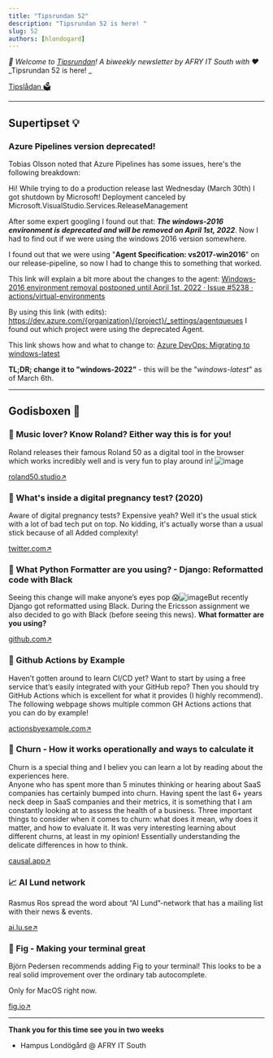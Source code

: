 ```yaml
---
title: "Tipsrundan 52"
description: "Tipsrundan 52 is here! "
slug: 52
authors: [hlondogard]
---
```

_👋 Welcome to [Tipsrundan](https://buitsyd.com/tipsrundan/52/)! A biweekly newsletter by AFRY IT South with ❤️_  
_Tipsrundan 52 is here! _
<!--truncate-->

[Tipslådan 🗳](mailto:hampus.londogard@afry.com?subject=Tips)    

---
## Supertipset 💡
###         Azure Pipelines version deprecated!

Tobias Olsson noted that Azure Pipelines has some issues, here's the following breakdown:

Hi! While trying to do a production release last Wednesday (March 30th) I got shutdown by Microsoft!
    Deployment canceled by Microsoft.VisualStudio.Services.ReleaseManagement

After some expert googling I found out that: **_The windows-2016 environment is deprecated and will be removed on April 1st, 2022_**. Now I had to find out if we were using the windows 2016 version somewhere.

I found out that we were using "**Agent Specification: vs2017-win2016**" on our release-pipeline, so now I had to change this to something that worked. 

This link will explain a bit more about the changes to the agent: [Windows-2016 environment removal postponed until April 1st, 2022 · Issue #5238 · actions/virtual-environments](https://github.com/actions/virtual-environments/issues/5238) 

By using this link (with edits): https://dev.azure.com/{organization}/{project}/_settings/agentqueues I found out which project were using the deprecated Agent.

This link shows how and what to change to: [Azure DevOps: Migrating to windows-latest](https://blog.novacare.no/devops-change-agent-specification-to-windows-latest/)

**TL;DR; change it to "windows-2022"** - this will be the "*windows-latest*" as of March 6th.

---



## Godisboxen 🍭
        
### 🔀 Music lover? Know Roland? Either way this is for you!

Roland releases their famous Roland 50 as a digital tool in the browser which works incredibly well and is very fun to play around in!
![image](https://user-images.githubusercontent.com/7490199/161707400-2368224d-2622-45c4-8edc-3ff2771c471b.png)


[roland50.studio↗](https://roland50.studio/)

### 🔀 What's inside a digital pregnancy test? (2020)

Aware of digital pregnancy tests? Expensive yeah? Well it's the usual stick with a lot of bad tech put on top. No kidding, it's actually worse than a usual stick because of all Added complexity!

[twitter.com↗](https://twitter.com/Foone/status/1301707401024827392)

### 🎒 What Python Formatter are you using? - Django: Reformatted code with Black

Seeing this change will make anyone’s eyes pop 😱![image](https://user-images.githubusercontent.com/7490199/161718378-91bfac3e-b63d-4b97-9de9-950fec1e4434.png)But recently Django got reformatted using Black. During the Ericsson assignment we also decided to go with Black (before seeing this news). **What formatter are you using?**

[github.com↗](https://github.com/django/django/pull/15387)

### 🔀 Github Actions by Example

Haven’t gotten around to learn CI/CD yet? Want to start by using a free service that’s easily integrated with your GitHub repo? Then you should try GitHub Actions which is excellent for what it provides (I highly recommend).  
The following webpage shows multiple common GH Actions actions that you can do by example!

[actionsbyexample.com↗](https://www.actionsbyexample.com)

### 🔀 Churn - How it works operationally and ways to calculate it

Churn is a special thing and I believ you can learn a lot by reading about the experiences here.  
Anyone who has spent more than 5 minutes thinking or hearing about SaaS companies has certainly bumped into churn. Having spent the last 6+ years neck deep in SaaS companies and their metrics, it is something that I am constantly looking at to assess the health of a business. Three important things to consider when it comes to churn: what does it mean, why does it matter, and how to evaluate it.
It was very interesting learning about different churns, at least in my opinion! Essentially understanding the delicate differences in how to think.


[causal.app↗](https://www.causal.app/blog/churn-how-it-works-operationally-and-ways-to-calculate-it
)

### 📈 AI Lund network

Rasmus Ros spread the word about “AI Lund”-network that has a mailing list with their news & events.

[ai.lu.se↗](https://www.ai.lu.se/about/join)

### 🔀 Fig - Making your terminal great

Björn Pedersen recommends adding Fig to your terminal! This looks to be a real solid improvement over the ordinary tab autocomplete.

Only for MacOS right now.

[fig.io↗](https://fig.io/)   

---

**Thank you for this time see you in two weeks**   
- Hampus Londögård @ AFRY IT South